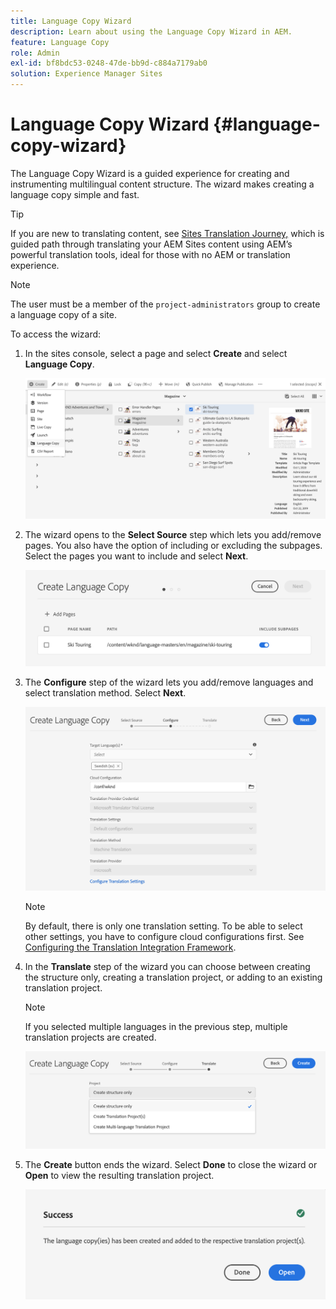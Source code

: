 ```yaml
---
title: Language Copy Wizard
description: Learn about using the Language Copy Wizard in AEM.
feature: Language Copy
role: Admin
exl-id: bf8bdc53-0248-47de-bb9d-c884a7179ab0
solution: Experience Manager Sites
---
```

# Language Copy Wizard {#language-copy-wizard}

The Language Copy Wizard is a guided experience for creating and instrumenting multilingual content structure. The wizard makes creating a language copy simple and fast.

>[!TIP]
>
>If you are new to translating content, see [Sites Translation Journey,](/help/journey-sites/translation/overview.md) which is guided path through translating your AEM Sites content using AEM’s powerful translation tools, ideal for those with no AEM or translation experience.

>[!NOTE]
>
>The user must be a member of the `project-administrators` group to create a language copy of a site.

To access the wizard:

1. In the sites console, select a page and select **Create** and select **Language Copy**.

   ![Create language copy from wizard](../assets/language-copy-wizard.png)

1. The wizard opens to the **Select Source** step which lets you add/remove pages. You also have the option of including or excluding the subpages. Select the pages you want to include and select **Next**.

   ![Adding pages with the wizard](../assets/language-copy-wizard-add-pages.png)

1. The **Configure** step of the wizard lets you add/remove languages and select translation method. Select **Next**.

   ![Configure step of wizard](../assets/language-copy-wizard-configure.png)

   >[!NOTE]
   >
   >By default, there is only one translation setting. To be able to select other settings, you have to configure cloud configurations first. See [Configuring the Translation Integration Framework](integration-framework.md).

1. In the **Translate** step of the wizard you can choose between creating the structure only, creating a translation project, or adding to an existing translation project.

   >[!NOTE]
   >
   >If you selected multiple languages in the previous step, multiple translation projects are created.

   ![Translation step of wizard](../assets/language-copy-wizard-translate.png)

1. The **Create** button ends the wizard. Select **Done** to close the wizard or **Open** to view the resulting translation project.

   ![End wizard](../assets/language-copy-wizard-done.png)
